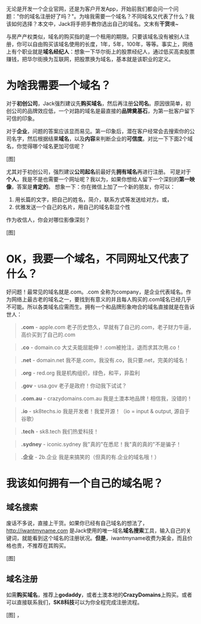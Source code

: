 无论是开发一个企业官网，还是为客户开发App，开始前我们都会问一个问题："你的域名注册好了吗？"。为啥我需要一个域名？不同域名又代表了什么？我该如何选择？本文中，Jack将手把手教你选出自己的域名。文末有**干货**噢~

与房产产权类似，域名的购买指的是一个租用的期限。只要该域名没有被别人注册，你可以自由购买该域名使用的长度，1年，5年，100年，等等。事实上，网络上有个职业就是**域名经纪人**：想象一下华尔街上的股票经纪人，通过低买高卖股票赚钱，把华尔街换为互联网，把股票换为域名，基本就是该职业的定义。

# 为啥我需要一个域名？

对于**初创公司**，Jack强烈建议先**购买域名**，然后再注册**公司名**。原因很简单，初创公司的品牌效应低，一个对路的域名是最直接的**品牌奠基石**，为第一批客户留下可信的印象。

对于**企业**，问题的答案应该显而易见。第一印象后，潜在客户经常会去搜索你的公司名字，然后根据结果**域名**，以及**内容**来判断企业的**可信度**。对比一下下面2个域名，你觉得哪个域名更加可信呢？

[图]

尤其对于初创公司，强烈建议**公司起名**前最好先**拥有域名**再进行注册。
可是对于**个人**，我是不是也需要一个网址呢？我以为，如果你想给人留下一个深刻的**第一映像**，答案是**肯定的**。
想象一下：你在微信上加了一个新的朋友，你可以：

1. 用长篇的文字，把自己的姓名，简介，联系方式等发送给对方。或，
2. 优雅发送一个自己的名片，用自己的域名彰显个性

作为收信人，你会对哪位影像深刻？

[图]

# OK，我要一个域名，不同网址又代表了什么？

好问题！最常见的域名就是.com。.com 全称为company，是企业代表域名。作为网络上最古老的域名之一，要找到有意义的并且每人购买的.com域名已经几乎不可能。所以各类域名应需而生。拥有一个和品牌形象吻合的域名直接就是在告诉世人：

> **.com** - apple.com
> 老子历史悠久，早就有了自己的.com，老子财力牛逼，高价买到了自己的.com

> **.co** - domain.co
> 大丈夫能屈能伸！.com被抢注，退而求其次用.co！

> **.net** - domain.net
> 我不是.com，我没有.co，我只要.net，完美的域名！

> **.org** - red.org
> 我是机构组织，绿色，和平，非盈利

> **.gov** - usa.gov
> 老子是政府！你动我下试试？

> **.com.au** - crazydomains.com.au
> 我是土澳本地品牌！相信我，没错的！

> **.io** - sk8techs.io
> 我是开发者！我爱开源！（io = input & output, 源自于谷歌）

> **.tech** - sk8.tech
> 我们热爱科技！

> **.sydney** - iconic.sydney
> 我"真的"在悉尼！我"真的真的"不是骗子！

> **.企业** - 2b.企业
> 我是来搞笑的（但真的有.企业的域名哦！）

# 我该如何拥有一个自己的域名呢？

## 域名搜索

废话不多说，直接上干货。如果你已经有自己域名的想法了，http://iwantmyname.com 是Jack使用的唯一域名**域名搜索**工具，输入自己的关键词，就能看到这个域名的注册状况。**但是**，iwantmyname收费为美金，而且价格也贵，不推荐在其购买。

[图]

## 域名注册

如需**购买域名**，推荐上**godaddy**，或者土澳本地的**CrazyDomains**上购买。或者可以直接联系我们，**SK8科技**可以为你全程完成注册流程。

[图]
，

